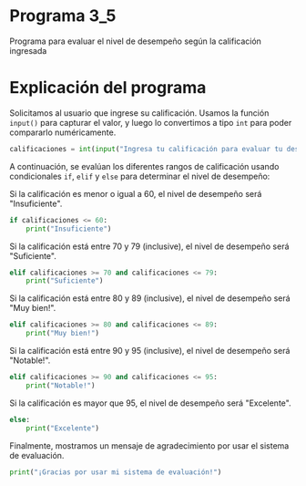 # Programa 3_5
Programa para evaluar el nivel de desempeño según la calificación ingresada
# Explicación del programa 
Solicitamos al usuario que ingrese su calificación. Usamos la función `input()` para capturar el valor, y luego lo convertimos a tipo `int` para poder compararlo numéricamente.
```python
calificaciones = int(input("Ingresa tu calificación para evaluar tu desempeño:"))
```

A continuación, se evalúan los diferentes rangos de calificación usando condicionales `if`, `elif` y `else` para determinar el nivel de desempeño:

Si la calificación es menor o igual a 60, el nivel de desempeño será "Insuficiente".
```python
if calificaciones <= 60:
    print("Insuficiente")
```

Si la calificación está entre 70 y 79 (inclusive), el nivel de desempeño será "Suficiente".
```python
elif calificaciones >= 70 and calificaciones <= 79:
    print("Suficiente")
```

Si la calificación está entre 80 y 89 (inclusive), el nivel de desempeño será "Muy bien!".
```python
elif calificaciones >= 80 and calificaciones <= 89:
    print("Muy bien!")
```

Si la calificación está entre 90 y 95 (inclusive), el nivel de desempeño será "Notable!".
```python
elif calificaciones >= 90 and calificaciones <= 95:
    print("Notable!")
```

Si la calificación es mayor que 95, el nivel de desempeño será "Excelente".
```python
else:
    print("Excelente")
```

Finalmente, mostramos un mensaje de agradecimiento por usar el sistema de evaluación.
```python
print("¡Gracias por usar mi sistema de evaluación!")
```
